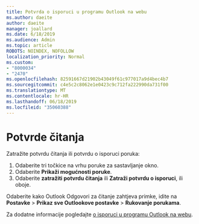 ```yaml
---
title: Potvrda o isporuci u programu Outlook na webu
ms.author: daeite
author: daeite
manager: joallard
ms.date: 6/18/2019
ms.audience: Admin
ms.topic: article
ROBOTS: NOINDEX, NOFOLLOW
localization_priority: Normal
ms.custom:
- "8000034"
- "2470"
ms.openlocfilehash: 82591667d21902b43049f61c977017a9d4bec4b7
ms.sourcegitcommit: c4e5c2c8062e1e0423c9c712fa222990da731f00
ms.translationtype: MT
ms.contentlocale: hr-HR
ms.lasthandoff: 06/18/2019
ms.locfileid: "35060388"
---
```

# <a name="read-receipts"></a>Potvrde čitanja

Zatražite potvrdu čitanja ili potvrdu o isporuci poruka:

1. Odaberite tri točkice na vrhu poruke za sastavljanje okno.
1. Odaberite **Prikaži mogućnosti poruke**.
1. Odaberite **zatražiti potvrdu čitanja** ili **Zatraži potvrdu o isporuci**, ili oboje.

Odaberite kako Outlook Odgovori za čitanje zahtjeva primke, idite na **Postavke** > **Prikaz sve Outlookove postavke** > **Rukovanje porukama**.

Za dodatne informacije pogledajte [o isporuci u programu Outlook na webu](https://support.office.com/article/e09af74d-3519-45fc-a680-37a538a92157).